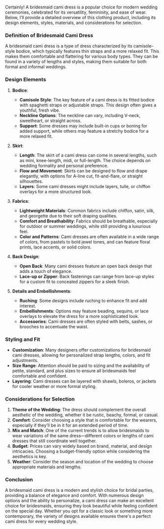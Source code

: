 Certainly! A bridesmaid cami dress is a popular choice for modern wedding ceremonies, celebrated for its versatility, femininity, and ease of wear. Below, I’ll provide a detailed overview of this clothing product, including its design elements, styles, materials, and considerations for selection.

### Definition of Bridesmaid Cami Dress

A bridesmaid cami dress is a type of dress characterized by its camisole-style bodice, which typically features thin straps and a more relaxed fit. This makes them comfortable and flattering for various body types. They can be found in a variety of lengths and styles, making them suitable for both formal and informal weddings.

### Design Elements

1. **Bodice**:
   - **Camisole Style**: The key feature of a cami dress is its fitted bodice with spaghetti straps or adjustable straps. This design often gives a youthful, fresh vibe.
   - **Neckline Options**: The neckline can vary, including V-neck, sweetheart, or straight across.
   - **Support**: Some dresses may include built-in cups or boning for added support, while others may feature a stretchy bodice for a more relaxed fit.

2. **Skirt**:
   - **Length**: The skirt of a cami dress can come in several lengths, such as mini, knee-length, midi, or full-length. The choice depends on wedding formality and personal preference.
   - **Flow and Movement**: Skirts can be designed to flow and drape elegantly, with options for A-line cut, fit-and-flare, or straight silhouettes.
   - **Layers**: Some cami dresses might include layers, tulle, or chiffon overlays for a more structured look.

3. **Fabrics**:
   - **Lightweight Materials**: Common fabrics include chiffon, satin, silk, and georgette due to their soft draping qualities.
   - **Comfort and Breathability**: Fabrics should be breathable, especially for outdoor or summer weddings, while still providing a luxurious feel.
   - **Color and Patterns**: Cami dresses are often available in a wide range of colors, from pastels to bold jewel tones, and can feature floral prints, lace accents, or solid colors.

4. **Back Design**:
   - **Open Back**: Many cami dresses feature an open back design that adds a touch of elegance.
   - **Lace-up or Zipper**: Back fastenings can range from lace-up styles for a custom fit to concealed zippers for a sleek finish.

5. **Details and Embellishments**:
   - **Ruching**: Some designs include ruching to enhance fit and add interest.
   - **Embellishments**: Options may feature beading, sequins, or lace overlays to elevate the dress for a more sophisticated look.
   - **Accessories**: Cami dresses are often styled with belts, sashes, or brooches to accentuate the waist.

### Styling and Fit

- **Customization**: Many designers offer customizations for bridesmaid cami dresses, allowing for personalized strap lengths, colors, and fit adjustments.
- **Size Range**: Attention should be paid to sizing and the availability of petite, standard, and plus sizes to ensure all bridesmaids feel comfortable and confident.
- **Layering**: Cami dresses can be layered with shawls, boleros, or jackets for cooler weather or more formal styling.

### Considerations for Selection

1. **Theme of the Wedding**: The dress should complement the overall aesthetic of the wedding, whether it be rustic, beachy, formal, or casual.
2. **Comfort**: Consider choosing a style that is comfortable for the wearers, especially if they’ll be in it for an extended period of time.
3. **Mix and Match**: One of the current trends is to allow bridesmaids to wear variations of the same dress—different colors or lengths of cami dresses that still coordinate well together.
4. **Budget**: Prices can vary widely based on brand, material, and design intricacies. Choosing a budget-friendly option while considering the aesthetics is key.
5. **Weather**: Consider the season and location of the wedding to choose appropriate materials and lengths.

### Conclusion

A bridesmaid cami dress is a modern and stylish choice for bridal parties, providing a balance of elegance and comfort. With numerous design options and the ability to personalize, a cami dress can make an excellent choice for bridesmaids, ensuring they look beautiful while feeling confident on the special day. Whether you opt for a classic look or something more contemporary, the variety of designs available ensures there's a perfect cami dress for every wedding style.